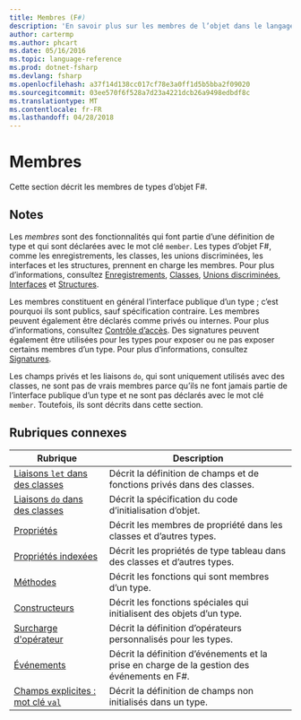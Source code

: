 ```yaml
---
title: Membres (F#)
description: 'En savoir plus sur les membres de l’objet dans le langage de programmation F #.'
author: cartermp
ms.author: phcart
ms.date: 05/16/2016
ms.topic: language-reference
ms.prod: dotnet-fsharp
ms.devlang: fsharp
ms.openlocfilehash: a37f14d138cc017cf78e3a0ff1d5b5bba2f09020
ms.sourcegitcommit: 03ee570f6f528a7d23a4221dcb26a9498edbdf8c
ms.translationtype: MT
ms.contentlocale: fr-FR
ms.lasthandoff: 04/28/2018
---
```

# <a name="members"></a>Membres

Cette section décrit les membres de types d’objet F#.


## <a name="remarks"></a>Notes
Les *membres* sont des fonctionnalités qui font partie d’une définition de type et qui sont déclarées avec le mot clé `member`. Les types d’objet F#, comme les enregistrements, les classes, les unions discriminées, les interfaces et les structures, prennent en charge les membres. Pour plus d’informations, consultez [Enregistrements](../records.md), [Classes](../classes.md), [Unions discriminées](../discriminated-Unions.md), [Interfaces](../interfaces.md) et [Structures](../structures.md).

Les membres constituent en général l’interface publique d’un type ; c’est pourquoi ils sont publics, sauf spécification contraire. Les membres peuvent également être déclarés comme privés ou internes. Pour plus d’informations, consultez [Contrôle d’accès](../access-Control.md). Des signatures peuvent également être utilisées pour les types pour exposer ou ne pas exposer certains membres d’un type. Pour plus d’informations, consultez [Signatures](../signatures.md).

Les champs privés et les liaisons `do`, qui sont uniquement utilisés avec des classes, ne sont pas de vrais membres parce qu’ils ne font jamais partie de l’interface publique d’un type et ne sont pas déclarés avec le mot clé `member`. Toutefois, ils sont décrits dans cette section.


## <a name="related-topics"></a>Rubriques connexes


|Rubrique|Description|
|-----|-----------|
|[Liaisons `let` dans des classes](let-bindings-in-classes.md)|Décrit la définition de champs et de fonctions privés dans des classes.|
|[Liaisons `do` dans des classes](do-bindings-in-classes.md)|Décrit la spécification du code d’initialisation d’objet.|
|[Propriétés](properties.md)|Décrit les membres de propriété dans les classes et d’autres types.|
|[Propriétés indexées](indexed-properties.md)|Décrit les propriétés de type tableau dans des classes et d’autres types.|
|[Méthodes](methods.md)|Décrit les fonctions qui sont membres d’un type.|
|[Constructeurs](constructors.md)|Décrit les fonctions spéciales qui initialisent des objets d’un type.|
|[Surcharge d'opérateur](../operator-overloading.md)|Décrit la définition d’opérateurs personnalisés pour les types.|
|[Événements](events.md)|Décrit la définition d’événements et la prise en charge de la gestion des événements en F#.|
|[Champs explicites : mot clé `val`](explicit-fields-the-val-keyword.md)|Décrit la définition de champs non initialisés dans un type.|
